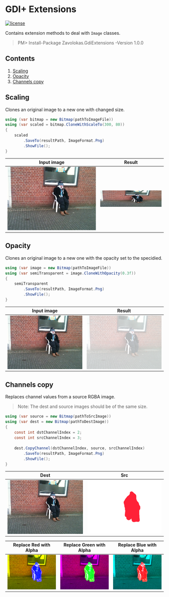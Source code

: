 # GDI+ Extensions
[![license](https://img.shields.io/github/license/mashape/apistatus.svg?style=flat-square)]()

Contains extension methods to deal with `Image` classes.

>  PM> Install-Package Zavolokas.GdiExtensions -Version 1.0.0

## Contents
1. [Scaling](#scaling)
2. [Opacity](#opacity)
3. [Channels copy](#channels-copy)

## Scaling

Clones an original image to a new one with changed size.

```csharp
using (var bitmap = new Bitmap(pathToImageFile))
using (var scaled = bitmap.CloneWithScaleTo(300, 80))
{
    scaled
        .SaveTo(resultPath, ImageFormat.Png)
        .ShowFile();
}
```
| Input image | Result |
| ----------- | ------ |
| ![input1]   | ![scalingOutput1]|

## Opacity 
Clones an original image to a new one with the opacity set to the specidied.
```csharp
using (var image = new Bitmap(pathToImageFile))
using (var semiTransparent = image.CloneWithOpacity(0.3f))
{
    semiTransparent
        .SaveTo(resultPath, ImageFormat.Png)
        .ShowFile();
}
```
| Input image | Result |
| ----------- | ------ |
| ![input1]   | ![opacityOutput]|


## Channels copy
Replaces channel values from a source RGBA image.

> Note:
> The dest and source images should be of the same size.

```csharp
using (var source = new Bitmap(pathToSrcImage))
using (var dest = new Bitmap(pathToDestImage))
{
    const int dstChannelIndex = 2;
    const int srcChannelIndex = 3;

    dest.CopyChannel(dstChannelIndex, source, srcChannelIndex)
        .SaveTo(resultPath, ImageFormat.Png)
        .ShowFile();
}
```
| Dest |Src|
| -  |-|
| ![input1] |![input2]|

| Replace Red with Alpha |Replace Green with Alpha | Replace Blue with Alpha |
| -  |-| - |
| ![channelsOutputAR] |![channelsOutputAG]| ![channelsOutputAB]|

  
[input1]: Images/t023.jpg "Input image" 
[input2]: Images/m023.png "Input image"
[scalingOutput1]: Images/scaling_out.png "Scaled image"
[opacityOutput]: Images/opacity_out.png "Transparent image"
[channelsOutputAR]: Images/channels_ar_out.png "Mixed channel image"
[channelsOutputAG]: Images/channels_ag_out.png "Mixed channel image"
[channelsOutputAB]: Images/channels_out.png "Mixed channel image"
